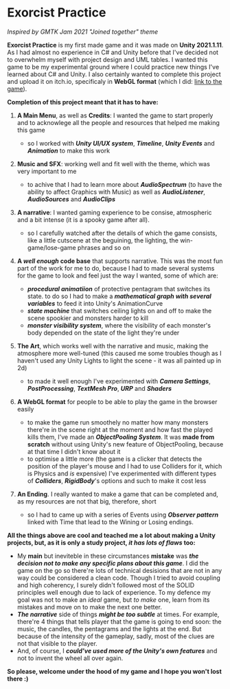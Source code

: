 # Exorcist Practice
*Inspired by GMTK Jam 2021 "Joined together" theme*

**Exorcist Practice**  is my first made game and it was made on **Unity 2021.1.11**. As I had almost no experience in C# and Unity before that I've decided not to overwhelm myself with project design and UML tables. 
I wanted this game to be my experimental ground where I could practice new things I've learned about C# and Unity. 
I also certainly wanted to complete this project and upload it on itch.io, specificaly in **WebGL format** (which I did: [link to the game](https://sidheofhills.itch.io/exorcist-practice)).

**Completion of this project meant that it has to have:**

1. **A Main Menu**, as well as **Credits**: I wanted the game to start properly and to acknowlege all the people and resources that helped me making this game
    - so I worked with ***Unity UI/UX system***, ***Timeline***, ***Unity Events*** and ***Animation*** to make this work 

2. **Music and SFX**: working well and fit well with the theme, which was very important to me 
    - to achive that I had to learn more about ***AudioSpectrum*** (to have the ability to affect Graphics with Music) as well as ***AudioListener***, ***AudioSources*** and ***AudioClips***

3. **A narrative**: I wanted gaming experience to be consise, atmospheric and a bit intense (it is a spooky game after all). 
    - so I carefully watched after the details of which the game consists, like a little cutscene at the beguining, the lighting, the win-game/lose-game phrases and so on
 
4. **A _well enough_ code base** that supports narrative. This was the most fun part of the work for me to do, because I had to made several systems for the game to look and feel just the way I wanted, some of which are:
    - ***procedural animatiion*** of protective pentagram that switches its state. to do so I had to make a ***mathematical graph with several variables*** to feed it into Unity's AnimationCurve
    - ***state machine*** that switches ceiling lights on and off to make the scene spookier and monsters harder to kill
    - ***monster visibility system***, where the visibility of each monster's body depended on the state of the light they're under 
 
4. **The Art**, which works well with the narrative and music, making the atmosphere more well-tuned (this caused me some troubles though as I haven't used any Unity Lights to light the scene - it was all painted up in 2d)
    - to made it well enough I've experimented with ***Camera Settings***, ***PostProcessing***, ***TextMesh Pro***, ***URP*** and ***Shaders***

5. **A WebGL format** for people to be able to play the game in the browser easily 
    - to make the game run smoothely no matter how many monsters there're in the scene right at the moment and how fast the played kills them, I've made an ***ObjectPooling System***. It was **made from scratch** without using Unity's new feature of ObjectPooling, because at that time I didn't know about it
    - to optimise a little more (the game is a clicker that detects the position of the player's mouse and I had to use Colliders for it, which is Physics and *is* expensive) I've experimented with different types of ***Colliders***, ***RigidBody***'s options and such to make it cost less

6. **An Ending**. I really wanted to make a game that can be completed and, as my resources are not that big, therefore, short  
    - so I had to came up with a series of Events using ***Observer pattern*** linked with Time that lead to the Wining or Losing endings.

 
 
**All the things above are cool and teached me a lot about making a Unity projects, but, as it is only a study project, _it has lots of flaws_ too:**

  - My **main** but ineviteble in these circumstances **mistake** was ***the decision not to make any specific plans about this game***.
  I did the game on the go so there're lots of technical desisions that are not in any way could be considered a clean code. Though I tried to avoid coupling and high coherency, I surely didn't followed most of the SOLID principles well enough due to lack of experience. To my defence my goal was not to make an *ideal* game, but *to make* one, learn from its mistakes and move on to make the next one better. 
  - ***The narrative*** side of things ***might be too subtle*** at times. For example,  there're 4 things that tells player that the game is going to end soon: the music, the candles, the pentagrams and the lights at the end. But because of the intensity of the gameplay, sadly, most of the clues are not that visible to the player.
  - And, of course, I ***could've used more of the Unity's own features*** and not to invent the wheel all over again.



**So please, welcome under the hood of my game and I hope you won't lost there :)**
